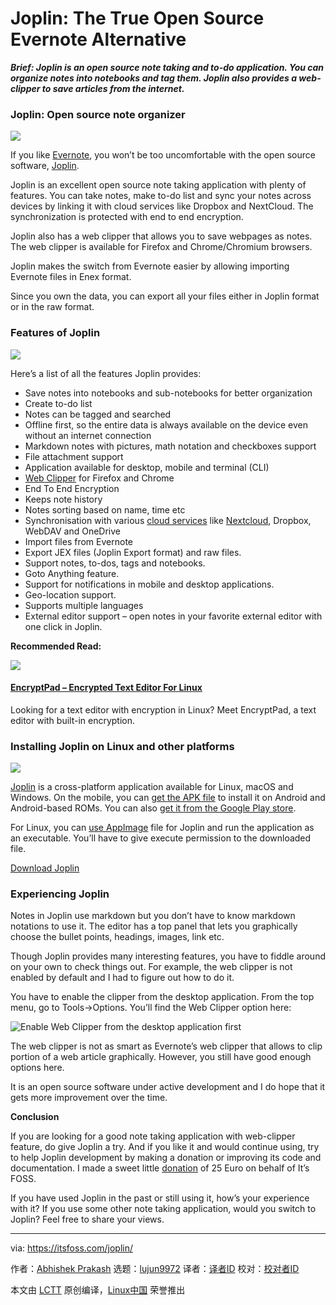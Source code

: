 [#]: collector: (lujun9972)
[#]: translator: ( )
[#]: reviewer: ( )
[#]: publisher: ( )
[#]: url: ( )
[#]: subject: (Joplin: The True Open Source Evernote Alternative)
[#]: via: (https://itsfoss.com/joplin/)
[#]: author: (Abhishek Prakash https://itsfoss.com/author/abhishek/)

Joplin: The True Open Source Evernote Alternative
======

_**Brief: Joplin is an open source note taking and to-do application. You can organize notes into notebooks and tag them. Joplin also provides a web-clipper to save articles from the internet.**_

### Joplin: Open source note organizer

![][1]

If you like [Evernote][2], you won’t be too uncomfortable with the open source software, [Joplin][3].

Joplin is an excellent open source note taking application with plenty of features. You can take notes, make to-do list and sync your notes across devices by linking it with cloud services like Dropbox and NextCloud. The synchronization is protected with end to end encryption.

Joplin also has a web clipper that allows you to save webpages as notes. The web clipper is available for Firefox and Chrome/Chromium browsers.

Joplin makes the switch from Evernote easier by allowing importing Evernote files in Enex format.

Since you own the data, you can export all your files either in Joplin format or in the raw format.

### Features of Joplin

![][4]

Here’s a list of all the features Joplin provides:

  * Save notes into notebooks and sub-notebooks for better organization
  * Create to-do list
  * Notes can be tagged and searched
  * Offline first, so the entire data is always available on the device even without an internet connection
  * Markdown notes with pictures, math notation and checkboxes support
  * File attachment support
  * Application available for desktop, mobile and terminal (CLI)
  * [Web Clipper][5] for Firefox and Chrome
  * End To End Encryption
  * Keeps note history
  * Notes sorting based on name, time etc
  * Synchronisation with various [cloud services][6] like [Nextcloud][7], Dropbox, WebDAV and OneDrive
  * Import files from Evernote
  * Export JEX files (Joplin Export format) and raw files.
  * Support notes, to-dos, tags and notebooks.
  * Goto Anything feature.
  * Support for notifications in mobile and desktop applications.
  * Geo-location support.
  * Supports multiple languages
  * External editor support – open notes in your favorite external editor with one click in Joplin.



**Recommended Read:**

![][8]

#### [EncryptPad – Encrypted Text Editor For Linux][9]

Looking for a text editor with encryption in Linux? Meet EncryptPad, a text editor with built-in encryption.

### Installing Joplin on Linux and other platforms

![][10]

[Joplin][11] is a cross-platform application available for Linux, macOS and Windows. On the mobile, you can [get the APK file][12] to install it on Android and Android-based ROMs. You can also [get it from the Google Play store][13].

For Linux, you can [use AppImage][14] file for Joplin and run the application as an executable. You’ll have to give execute permission to the downloaded file.

[Download Joplin][15]

### Experiencing Joplin

Notes in Joplin use markdown but you don’t have to know markdown notations to use it. The editor has a top panel that lets you graphically choose the bullet points, headings, images, link etc.

Though Joplin provides many interesting features, you have to fiddle around on your own to check things out. For example, the web clipper is not enabled by default and I had to figure out how to do it.

You have to enable the clipper from the desktop application. From the top menu, go to Tools-&gt;Options. You’ll find the Web Clipper option here:

![Enable Web Clipper from the desktop application first][16]

The web clipper is not as smart as Evernote’s web clipper that allows to clip portion of a web article graphically. However, you still have good enough options here.

It is an open source software under active development and I do hope that it gets more improvement over the time.

**Conclusion**

If you are looking for a good note taking application with web-clipper feature, do give Joplin a try. And if you like it and would continue using, try to help Joplin development by making a donation or improving its code and documentation. I made a sweet little [donation][17] of 25 Euro on behalf of It’s FOSS.

If you have used Joplin in the past or still using it, how’s your experience with it? If you use some other note taking application, would you switch to Joplin? Feel free to share your views.

--------------------------------------------------------------------------------

via: https://itsfoss.com/joplin/

作者：[Abhishek Prakash][a]
选题：[lujun9972][b]
译者：[译者ID](https://github.com/译者ID)
校对：[校对者ID](https://github.com/校对者ID)

本文由 [LCTT](https://github.com/LCTT/TranslateProject) 原创编译，[Linux中国](https://linux.cn/) 荣誉推出

[a]: https://itsfoss.com/author/abhishek/
[b]: https://github.com/lujun9972
[1]: https://i0.wp.com/itsfoss.com/wp-content/uploads/2020/01/joplin_logo.png?ssl=1
[2]: https://evernote.com/
[3]: https://joplinapp.org/
[4]: https://i1.wp.com/itsfoss.com/wp-content/uploads/2020/01/joplin_featured.jpg?ssl=1
[5]: https://joplinapp.org/clipper/
[6]: https://itsfoss.com/cloud-services-linux/
[7]: https://nextcloud.com/
[8]: https://i1.wp.com/itsfoss.com/wp-content/uploads/2017/02/encryptpad-text-editor-with-encryption.jpg?fit=800%2C450&ssl=1
[9]: https://itsfoss.com/encryptpad-encrypted-text-editor-linux/
[10]: https://i2.wp.com/itsfoss.com/wp-content/uploads/2020/01/joplin_ubuntu.jpg?ssl=1
[11]: https://github.com/laurent22/joplin
[12]: https://itsfoss.com/download-apk-ubuntu/
[13]: https://play.google.com/store/apps/details?id=net.cozic.joplin&hl=en_US
[14]: https://itsfoss.com/use-appimage-linux/
[15]: https://github.com/laurent22/joplin/releases
[16]: https://i1.wp.com/itsfoss.com/wp-content/uploads/2020/01/joplin_web_clipper.jpg?ssl=1
[17]: https://itsfoss.com/donations-foss/
